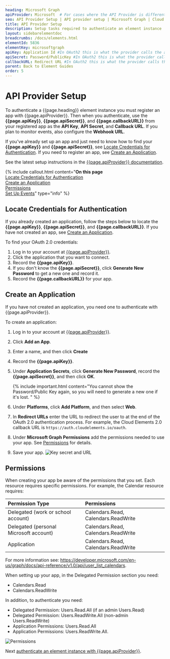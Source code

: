 ```yaml
---
heading: Microsoft Graph
apiProvider: Microsoft  # For cases where the API Provider is different than the element name. e;g;, ServiceNow vs. ServiceNow Oauth
seo: API Provider Setup | API provider setup | Microsoft Graph | Cloud Elements API Docs
title: API Provider Setup
description: Setup tasks required to authenticate an element instance
layout: sidebarelementdoc
breadcrumbs: /docs/elements.html
elementId: 5836
elementKey: microsoftgraph
apiKey: Application Id #In OAuth2 this is what the provider calls the apiKey, like Client ID, Consumer Key, API Key, or just Key
apiSecret: Password/PublicKey #In OAuth2 this is what the provider calls the apiSecret, like Client Secret, Consumer Secret, API Secret, or just Secret
callbackURL: Redirect URL #In OAuth2 this is what the provider calls the callbackURL, like Redirect URL, App URL, or just Callback URL
parent: Back to Element Guides
order: 5
---
```


# API Provider Setup

To authenticate a {{page.heading}} element instance you must register an app with {{page.apiProvider}}. Then when you authenticate, use the **{{page.apiKey}}**, **{{page.apiSecret}}**, and **{{page.callbackURL}}** from your registered app as the **API Key**, **API Secret**, and **Callback URL**.  If you plan to monitor events, also configure the **Webhook URL**.

If you've already set up an app and just need to know how to find your **{{page.apiKey}}** and **{{page.apiSecret}}**, see [Locate Credentials for Authentication](#locate-credentials-for-authentication). If you need to register an app, see [Create an Application](#create-an-application).

See the latest setup instructions in the [{{page.apiProvider}} documentation](https://docs.microsoft.com/en-us/azure/active-directory/develop/active-directory-appmodel-v2-overview).

{% include callout.html content="<strong>On this page</strong></br><a href=#locate-credentials-for-authentication>Locate Credentials for Authentication</a></br><a href=#create-an-application>Create an Application</a></br><a href=#permissions>Permissions</a></br><a href=#set-up-events>Set Up Events</a>" type="info" %}

## Locate Credentials for Authentication

If you already created an application, follow the steps below to locate the **{{page.apiKey}}**, **{{page.apiSecret}}**, and **{{page.callbackURL}}**. If you have not created an app, see [Create an Application](#create-an-application).

To find your OAuth 2.0 credentials:

1. Log in to your account at [{{page.apiProvider}}](https://apps.dev.microsoft.com/#/appList).
2. Click the application that you want to connect.
3. Record the **{{page.apiKey}}**.
4. If you don't know the **{{page.apiSecret}}**, click **Generate New Password** to get a new one and record it.
4. Record the **{{page.callbackURL}}** for your app.

## Create an Application

If you have not created an application, you need one to authenticate with {{page.apiProvider}}.

To create an application:

1. Log in to your account at [{{page.apiProvider}}](https://apps.dev.microsoft.com/#/appList).
2. Click **Add an App**.
3. Enter a name, and then click **Create**
4. Record the **{{page.apiKey}}**.
5. Under **Application Secrets**, click **Generate New Password**, record the **{{page.apiSecret}}**, and then click **OK**.

    {% include important.html content="You cannot show the Password/Public Key again, so you will need to generate a new one if it's lost. " %}

5. Under **Platforms**, click **Add Platform**, and then select **Web**.
6. In **Redirect URLs** enter the URL to redirect the user to at the end of the OAuth 2.0 authentication process. For example, the Cloud Elements 2.0 callback URL is `https://auth.cloudelements.io/oauth`.
7. Under **Microsoft Graph Permissions** add the permissions needed to use your app. See [Permissions](#permissions) for details.
8. Save your app.
![Key secret and URL](./img/microsoftgraph_app_registration.gif)

## Permissions

When creating your app be aware of the permissions that you set. Each resource requires specific permissions. For example, the Calendar resource requires:

| Permission Type | Permissions   |
| :------------- | :------------- |
|  Delegated (work or school account)  |  Calendars.Read, Calendars.ReadWrite  |
| Delegated (personal Microsoft account)	   |Calendars.Read, Calendars.ReadWrite |
| Application   | Calendars.Read, Calendars.ReadWrite  |

For more information see: https://developer.microsoft.com/en-us/graph/docs/api-reference/v1.0/api/user_list_calendars.

When setting up your app, in the Delegated Permission section you need:

* Calendars.Read
* Calendars.ReadWrite

In addition, to authenticate you need:

* Delegated Permission: Users.Read.All (if an admin Users.Read)
* Delegated Permission: Users.ReadWrite.All (non-admin Users.ReadWrite)
* Application Permissions: Users.Read.All
* Application Permissions: Users.ReadWrite.All.


![Permissions](./img/findingPermissions.gif)


Next [authenticate an element instance with {{page.apiProvider}}](authenticate.html).
